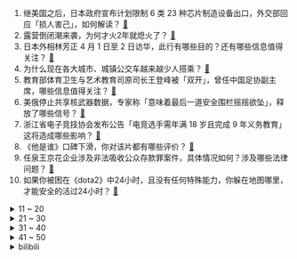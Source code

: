 1. 继美国之后，日本政府宣布计划限制 6 类 23 种芯片制造设备出口，外交部回应「损人害己」，如何解读？ [:link:](https://www.zhihu.com/question/592987582)
2. 露营倒闭潮来袭，为何才火2年就熄火了？ [:link:](https://www.zhihu.com/question/592931945)
3. 日本外相林芳正 4 月 1 日至 2 日访华，此行有哪些目的？还有哪些信息值得关注？ [:link:](https://www.zhihu.com/question/592978050)
4. 为什么现在各大城市、城镇公交车越来越少人搭乘？ [:link:](https://www.zhihu.com/question/499694539)
5. 教育部体育卫生与艺术教育司原司长王登峰被「双开」，曾任中国足协副主席，哪些信息值得关注？ [:link:](https://www.zhihu.com/question/593000341)
6. 美俄停止共享核武器数据，专家称「意味着最后一道安全围栏摇摇欲坠」，释放了哪些信号？ [:link:](https://www.zhihu.com/question/592995584)
7. 浙江省电子竞技协会发布公告「电竞选手需年满 18 岁且完成 9 年义务教育」这将造成哪些影响？ [:link:](https://www.zhihu.com/question/592323381)
8. 《他是谁》口碑下滑，你对该片都有哪些评价？ [:link:](https://www.zhihu.com/question/592118637)
9. 任泉王京花企业涉及非法吸收公众存款罪案件，具体情况如何？涉及哪些法律问题？ [:link:](https://www.zhihu.com/question/592998973)
10. 如果你被困在《dota2》中24小时，且没有任何特殊能力，你躲在地图哪里，才能安全的活过24小时？ [:link:](https://www.zhihu.com/question/589974609)
<details>
<summary>11 ~ 20</summary>

11. 如何看待张小泉客服回应「斩骨刀斩不了骨」，称「仅能砍小型骨头，且要直起直落」？全钢材质有哪些特点？ [:link:](https://www.zhihu.com/question/592725555)
12. 《他是谁》第 22 集拍得怎么样？有哪些值得关注的剧情点？ [:link:](https://www.zhihu.com/question/593040583)
13. 《龙珠》里的人物被子弹打中会怎样？ [:link:](https://www.zhihu.com/question/40653491)
14. 任正非发文重申「华为不造车」，有效期 5 年，如何看待此事？ [:link:](https://www.zhihu.com/question/592963648)
15. 如果你的工资低，但是很闲，你会辞职吗？ [:link:](https://www.zhihu.com/question/590295663)
16. 华为 2022 年收入 6423 亿元，净利 356 亿元，研发投入 1615亿元，哪些信息值得关注？ [:link:](https://www.zhihu.com/question/592995333)
17. 如何看待继条形码、二维码之后，第三代识别技术RFID被广泛应用？还有哪些「科技改变生活日常」的例子？ [:link:](https://www.zhihu.com/question/592934014)
18. 网络安全审查办公室对美光公司在华销售产品启动网络安全审查，哪些信息值得关注？ [:link:](https://www.zhihu.com/question/593057294)
19. 中国全面推动不动产「带押过户」，将带来哪些影响？有哪些信息值得关注？ [:link:](https://www.zhihu.com/question/592925072)
20. 如何看待以前不成熟的自己，做的不成熟的事情？ [:link:](https://www.zhihu.com/question/589984133)
</details>
<details>
<summary>21 ~ 30</summary>

21. 豫章书院涉非法拘禁学生案重审，认定原判事实不清，前学员喝洗衣液自杀只敢说「误服」，如何从法律角度解读？ [:link:](https://www.zhihu.com/question/592941741)
22. 张国荣逝世 20 周年，我们为什么还在怀念张国荣？ [:link:](https://www.zhihu.com/question/592556052)
23. 特朗普被起诉，将成首位面临刑事指控的美国前总统，国会山骚乱是否会重演，再次撕裂美国？哪些信息值得关注？ [:link:](https://www.zhihu.com/question/592923857)
24. 为何周瑜攻打南郡时不分兵去打荆南四郡?为何坐视刘备去取四郡？ [:link:](https://www.zhihu.com/question/591788874)
25. 如何评价《大侦探 8》第 10 案「蓝色大海的传说」? [:link:](https://www.zhihu.com/question/592746844)
26. 职场女性如何突破 35 岁瓶颈期，无论工作还是生活？ [:link:](https://www.zhihu.com/question/586920130)
27. 有什么适合愚人节发的文案？ [:link:](https://www.zhihu.com/question/384161921)
28. 如何评价《原神》3.6版本前瞻节目《盛典与慧业》？ [:link:](https://www.zhihu.com/question/593060739)
29. 目前有哪些比较好的高端商务本？ [:link:](https://www.zhihu.com/question/520111015)
30. 消息称 SpaceX 星际飞船首次轨道发射即将获得 FAA 许可，如何看待此次火箭发射？ [:link:](https://www.zhihu.com/question/592789824)
</details>
<details>
<summary>31 ~ 40</summary>

31. 出现线程死锁缺陷一般有那些原因？该怎么解决？ [:link:](https://www.zhihu.com/question/591554208)
32. 曼联价格合适就清洗马奎尔，该球员的未来将何去何从？ [:link:](https://www.zhihu.com/question/592932379)
33. 你在搞科研都有什么好的习惯？ [:link:](https://www.zhihu.com/question/60944537)
34. 漫画《死神》(BLEACH) 中有哪些设定被弃之没用或者前后矛盾的？ [:link:](https://www.zhihu.com/question/25282426)
35. 孤独症孩子能上大学、上班结婚吗？孤独症孩子长大后的现状如何？ [:link:](https://www.zhihu.com/question/591611732)
36. 张锋最新 Nature 论文改造出全新蛋白质定向递送系统，可能为基因治疗带来哪些变革？ [:link:](https://www.zhihu.com/question/592870576)
37. 如何评价《原神》3.6版本前瞻特别节目「盛典与慧业」？ [:link:](https://www.zhihu.com/question/593054716)
38. 什么时候让你意识到钱的重要性？ [:link:](https://www.zhihu.com/question/588331716)
39. 为什么不久前跑步刚有所突破，过了一段时间就又下滑了？如何保持成绩稳步提升？ [:link:](https://www.zhihu.com/question/592013677)
40. 如何评价综艺《声生不息·宝岛季》第三期？ [:link:](https://www.zhihu.com/question/592828941)
</details>
<details>
<summary>41 ~ 50</summary>

41. 为什么星际争霸里只有人族可以使用工事？ [:link:](https://www.zhihu.com/question/470972939)
42. 想长途骑行，如何选择合适的自行车？ [:link:](https://www.zhihu.com/question/588160869)
43. 如何评价奶酪陷阱体这种字体？ [:link:](https://www.zhihu.com/question/444715076)
44. 生活中有哪些能让皮肤变白的好习惯？ [:link:](https://www.zhihu.com/question/592532293)
45. 为什么《王者荣耀》冷门英雄杨玉环也会有玩家喜欢？ [:link:](https://www.zhihu.com/question/592068752)
46. 如果人类被老鹰攻击，如何才能活命？ [:link:](https://www.zhihu.com/question/515362116)
47. 如何看待华为 P60 系列开售后「抢购一空」的现象？ [:link:](https://www.zhihu.com/question/592784285)
48. 有哪些奇奇怪怪的毛毛虫？ [:link:](https://www.zhihu.com/question/264503378)
49. 职场情商有多重要，如何提高个人的职场情商？ [:link:](https://www.zhihu.com/question/587850218)
50. S10 总决赛 SN 不敌 DWG 和 LPL 队伍无缘 S12 决赛哪个更让人失望？ [:link:](https://www.zhihu.com/question/592315370)
</details><details>
<summary>bilibili</summary>

1. 『从头看她』1920-2020，中国女性发型的百年变迁 [:link:](//www.bilibili.com/video/BV1qm4y1r7BB)
2. 当校园出现“跳房子”，接下来的一幕幕令人感慨 [:link:](//www.bilibili.com/video/BV1Tc411j7eG)
3. “过来点，我保证不打你” [:link:](//www.bilibili.com/video/BV1tN411N7jN)
4. 【IGN】《塞尔达传说 王国之泪》实机演示 [:link:](//www.bilibili.com/video/BV1oT411z7Hp)
5. 当北方人第一次走进广东村里的早茶店时... [:link:](//www.bilibili.com/video/BV1PN411T7Pt)
6. 耗时半年的呕心之作，带你跨越数万年，去了解神秘的非洲文明 [:link:](//www.bilibili.com/video/BV1iN411P71T)
7. 【何同学】我们做了一台中文打字机... [:link:](//www.bilibili.com/video/BV1Sk4y1471G)
8. 全村突然停电，学校食堂中午也不能做饭了，看见孩子们一个个喊着肚子饿，准备带他们去村口觅食咯.. [:link:](//www.bilibili.com/video/BV1U24y177UD)
9. 花钱找某宝外包做视频能上B站热门吗？ [:link:](//www.bilibili.com/video/BV1Nk4y1i7Df)
10. 《明日方舟》主题曲【惊霆无声】开放 限时纪念活动宣传pv [:link:](//www.bilibili.com/video/BV1gY4y1D71D)
<details>
<summary>11 ~ 20</summary>

11. 俄土战争的关键！竟是来自孔明的计谋？《叶卡捷琳娜》S2P7 [:link:](//www.bilibili.com/video/BV1VL411S7i9)
12. JISOO - ‘FLOWER’ M/V [:link:](//www.bilibili.com/video/BV1RX4y1R7w1)
13. 康帅傅：我就是这被这破玩意卷死的 [:link:](//www.bilibili.com/video/BV1kT411q7FQ)
14. 【淮秀帮】假如《狂飙》玩狼人杀（二）！ [:link:](//www.bilibili.com/video/BV1d84y1u7gB)
15. 英雄联盟：暗裔未来，甩葱歌！ [:link:](//www.bilibili.com/video/BV1AV4y1Q7sj)
16. 铁直男和女同事挑战互相点菜，168元必胜客自助究竟值不值？【怎么这么值ep59-必胜客】 [:link:](//www.bilibili.com/video/BV1wL411S7Tp)
17. 《原神》3.6版本PV：「盛典与慧业」 [:link:](//www.bilibili.com/video/BV1Ds4y1J7n3)
18. 做了350斤无骨鸡爪，在家实现无限畅吃！ [:link:](//www.bilibili.com/video/BV17L411S7JB)
19. 外 星 摇 子 [:link:](//www.bilibili.com/video/BV1T24y1j7eS)
20. 一只虚胖  一只实心 [:link:](//www.bilibili.com/video/BV1Ys4y1D72Q)
</details>
<details>
<summary>21 ~ 30</summary>

21. 在成都夜市消费一个晚上，看看有多少缺斤少两的商贩，缺的如果要回来可以省多少钱？ [:link:](//www.bilibili.com/video/BV1Jm4y1z7gX)
22. 我妹妹175cm 给她买什么车？ [:link:](//www.bilibili.com/video/BV1Nc41157FQ)
23. 为什么全世界都阻止不了韩国人霸凌？？韩国财阀大小姐真实事件？ [:link:](//www.bilibili.com/video/BV1qo4y1W7D1)
24. 踏遍千山万水也要找到你#命硬的小裴 #踏遍千万万水也要找到你 [:link:](//www.bilibili.com/video/BV1Yv4y1V7o1)
25. 【祖玛/Zuma】【新世界纪录！！！】【冒险模式】【38分02秒】 [:link:](//www.bilibili.com/video/BV1384y1g7yx)
26. 酥酥脆脆香猪!小傲抱头痛哭！ [:link:](//www.bilibili.com/video/BV1sL411S7L9)
27. 如果用毕加索风格做动画？ [:link:](//www.bilibili.com/video/BV1o24y1L74o)
28. 很内向，出门只走下水道 [:link:](//www.bilibili.com/video/BV1Ng4y1x7QM)
29. 【罗翔】包办婚姻，我是穿越了吗？ [:link:](//www.bilibili.com/video/BV1CY4y1D7os)
30. 他们有他们要上的岸，你有你要攀的山。 [:link:](//www.bilibili.com/video/BV1pL411Q7XR)
</details>
<details>
<summary>31 ~ 40</summary>

31. 希望所有的小动物都能被温柔对待 [:link:](//www.bilibili.com/video/BV1ZT411q73g)
32. 【蔚蓝档案】首曝PV——欢迎来到基沃托斯！ [:link:](//www.bilibili.com/video/BV11v4y1V7am)
33. 【盐焗海鲜】走到哪吃到哪，漠叔全靠渔民支持 [:link:](//www.bilibili.com/video/BV1gc411L77J)
34. 死了，但没死透的小奶猫 [:link:](//www.bilibili.com/video/BV1NV4y1Q7bk)
35. 【精卫】完整版丨老子只是太想要份爱这有什么错啊？ [:link:](//www.bilibili.com/video/BV1Fc411j7yJ)
36. 那个被骂上热搜的高三女生，得到大家的道歉了吗？ [:link:](//www.bilibili.com/video/BV1Ks4y1U7AR)
37. 【编导说02】电竞区up主の日常--回复热心网友私信之 【我们到底熟不熟】 [:link:](//www.bilibili.com/video/BV1zg4y137sf)
38. 《原神》不负人间「莫近 莫认 我不染浮沉」 [:link:](//www.bilibili.com/video/BV1Em4y1z7Y3)
39. 街头邀请陌生人撕标签 [:link:](//www.bilibili.com/video/BV1Bh411V7KU)
40. 蓑衣在2200多年前的先秦时期就已经出现了，是人们用来避雨的工具。 [:link:](//www.bilibili.com/video/BV1aV4y1Q7bn)
</details>
<details>
<summary>41 ~ 50</summary>

41. 传说中能干掉一整锅米饭的嫩滑鲜虾豆腐煲。 [:link:](//www.bilibili.com/video/BV1FT41167W4)
42. 糟糕，一年4000在动物园认养的黑猩猩，好像是个老六 [:link:](//www.bilibili.com/video/BV1hM411M74t)
43. 深度|| 横扫八荒的大秦为何14年就亡了？秦到底崩在了哪？ [:link:](//www.bilibili.com/video/BV18h411V7DL)
44. 【半佛】为啥升职的往往不是最能干的？ [:link:](//www.bilibili.com/video/BV11X4y1R7c4)
45. 胡桃声线这样用？？看我迫害配音演员陶典！！ [:link:](//www.bilibili.com/video/BV1Bv4y1G7KB)
46. 《小川同学是女生》DLC 后日谈 [:link:](//www.bilibili.com/video/BV1HM4y1U7dN)
47. 抄袭（×）洗歌（√） [:link:](//www.bilibili.com/video/BV18g4y137HA)
48. 你绝对想不到！百万up主在ktv里居然... [:link:](//www.bilibili.com/video/BV1jT411B7fH)
49. 这是我最最难忘的一个生日，生日惊喜Reaction [:link:](//www.bilibili.com/video/BV1Sa4y1T7xT)
50. 美国最贵炸鸡VS肯德基！！$600美金一份的炸鸡，值得吗？ [:link:](//www.bilibili.com/video/BV1oM411M7WX)
</details>
<details>
<summary>51 ~ 60</summary>

51. 大家想听的《我会等》完整版来啦 [:link:](//www.bilibili.com/video/BV16o4y1p7hy)
52. 浅感受一下ai绘画的效果，做完这个视频，内心五味杂陈 [:link:](//www.bilibili.com/video/BV1oT411q7Yu)
53. 《崩坏3》全新S级角色「织羽梦旌」& SP角色「终末协理0017」预告 [:link:](//www.bilibili.com/video/BV1m84y1g7N9)
54. 占用你几分钟，还给你，我半生厨艺经验，肉类焯水，和青菜焯水希望对大家有所帮助 [:link:](//www.bilibili.com/video/BV14L411S7ZD)
55. 你可能真的一点没看懂茄子哭马 [:link:](//www.bilibili.com/video/BV1co4y1W7eY)
56. 你好，联动一下 [:link:](//www.bilibili.com/video/BV1Kc411j7jj)
57. 今儿是回国的日子 [:link:](//www.bilibili.com/video/BV1nc41157JJ)
58. BBOX超燃演奏《无期迷途》 [:link:](//www.bilibili.com/video/BV1mT411q7KA)
59. 六年前B站全是这种视频！！ [:link:](//www.bilibili.com/video/BV1XL411X7nQ)
60. 【首次尝试"MV"编舞】 这波属实是起飞了 [:link:](//www.bilibili.com/video/BV1zk4y147sT)
</details>
<details>
<summary>61 ~ 70</summary>

61. 官方整活儿【梦幻西游X福鼎白茶X太姥山景区】 茶旅宣传片《仙都梦茶》正式上线 [:link:](//www.bilibili.com/video/BV1LM4y1U74R)
62. 故 事 的 结 局 是 什 么 ？ [:link:](//www.bilibili.com/video/BV1sv4y1V72k)
63. 网曝我们是假情侣，回应一些瓜 [:link:](//www.bilibili.com/video/BV1eg4y137rx)
64. 新的开始！从零挑战通关明日之后！#1 [:link:](//www.bilibili.com/video/BV1UN411P7LY)
65. 「原神·纵享丝滑8.0」月落乌啼霜满天！那下一句是什么呢？ [:link:](//www.bilibili.com/video/BV1pM411M7qs)
66. 红毯被叫停，微博的最后一夜？ [:link:](//www.bilibili.com/video/BV1ts4y177nz)
67. 哇！真的是你呀！ [:link:](//www.bilibili.com/video/BV16k4y1i7V7)
68. 美食区的篮球和鸡怎么结合？ [:link:](//www.bilibili.com/video/BV1tX4y1R7Y1)
69. 王老菊教你生吃野熊 [:link:](//www.bilibili.com/video/BV1aV4y1Q77n)
70. “也许疯狂的人并不是我” [:link:](//www.bilibili.com/video/BV1cc411j7PQ)
</details>
<details>
<summary>71 ~ 80</summary>

71. 【油管百万恐游动画博主FASH入驻B站了】波比是可爱的女孩子…吗？| Poppy PlayTime [:link:](//www.bilibili.com/video/BV1Wm4y1z7Kx)
72. 【黑科技】这4款免费ChatGPT神器，实用又强悍！ [:link:](//www.bilibili.com/video/BV1AX4y1d7FP)
73. 呕心沥血两个月，你们要的中国最大鱼灯来了～ [:link:](//www.bilibili.com/video/BV1C24y1L746)
74. 在香港吃一碗香滑的蛇羹，餐桌紧挨着蛇箱 [:link:](//www.bilibili.com/video/BV17c41157wo)
75. 10首你曾听过但不知道名字的曲子 [:link:](//www.bilibili.com/video/BV14s4y177iT)
76. 一画头发就像假发，油头……这里有你想要的答案！画头发技巧 [:link:](//www.bilibili.com/video/BV1B24y1L7LP)
77. 「才发现笑着哭最痛」马嘉祺×华晨宇×陈卓璇｜念过往《知足》｜声生不息宝岛季 [:link:](//www.bilibili.com/video/BV1qv4y1V73u)
78. 改造非洲小哥的出租屋，21岁才有自己的床，他的开心也感染了我 [:link:](//www.bilibili.com/video/BV1hX4y1R7t3)
79. JISOO Solo出道曲FLOWER MV公开 [:link:](//www.bilibili.com/video/BV1Cg4y137Q9)
80. 跟着科技博主组装电脑 [:link:](//www.bilibili.com/video/BV1rv4y1G7bo)
</details>
<details>
<summary>81 ~ 90</summary>

81. 《家人们谁懂啊》原来配音是她，这是娶了一个黄瓜条吗！ [:link:](//www.bilibili.com/video/BV1kM4y1U7ms)
82. 【4K60FPS】张学友《慢慢》经典神级现场！慢慢心变成铁 [:link:](//www.bilibili.com/video/BV12a4y1T7Yh)
83. 国外特种兵的肌肉在现实中有多强！和退役兵王比起来如何！ [:link:](//www.bilibili.com/video/BV1dN411P7BR)
84. 怎么脱离网红妆画出精致感 手把手塑造一眼脱俗的气质 名媛妆化妆 [:link:](//www.bilibili.com/video/BV1RM4y1m74j)
85. 【爱如火】无天佛祖，无法无天 [:link:](//www.bilibili.com/video/BV1ML411Q72Y)
86. 这次，你的硬币可以兑换成真的了！ [:link:](//www.bilibili.com/video/BV1EM4y1z7LZ)
87. 【起源行动34登顶】火与钢术特10人无名庇护所首杀 [:link:](//www.bilibili.com/video/BV1vM411M7pC)
88. 关于新手摆摊容易出现的问题 [:link:](//www.bilibili.com/video/BV1KN411T7XW)
89. 听说你们想看我穿旗袍 [:link:](//www.bilibili.com/video/BV15m4y1z7R9)
90. 提前锁定2023最强Vlog相机？！索尼ZV-E1上手 [:link:](//www.bilibili.com/video/BV1Ug4y137vM)
</details>
<details>
<summary>91 ~ 100</summary>

91. 在充满暴风雨的世界，一起勇敢的爱下去吧！ [:link:](//www.bilibili.com/video/BV1BV4y1Q7R2)
92. 【钢铁雄心4】全流程新手教学 | 5500小时带你入门 [:link:](//www.bilibili.com/video/BV1P84y1g7JN)
93. 《上下五千年》带解析，建议逐帧观看～ [:link:](//www.bilibili.com/video/BV1Rc41157go)
94. 🎵 天 津 之 声 ，你肯定没听过！ [:link:](//www.bilibili.com/video/BV1124y1L7Qy)
95. 今日我虽削！但还是西楚霸王！！！ [:link:](//www.bilibili.com/video/BV1as4y1J7q4)
96. Psy Oiiaioooooiai [:link:](//www.bilibili.com/video/BV1AX4y1R7jv)
97. NMIXX出道第一个一位安可！全开麦好强！ [:link:](//www.bilibili.com/video/BV1jL411S7Gn)
98. 小呆呆喜提标准差事 [:link:](//www.bilibili.com/video/BV1A24y1j7yb)
99. 《艺术人生》 [:link:](//www.bilibili.com/video/BV1s84y1g7iS)
100. 太会写了！还得是央妈！！字字箴言每一句都踩在心上！！！ [:link:](//www.bilibili.com/video/BV1Jg4y1s7hk)
</details></details>